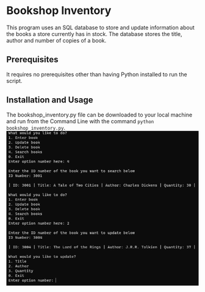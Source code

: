 # Bookshop Inventory
This program uses an SQL database to store and update information about the books a store currently has in stock. The database stores the title, author
and number of copies of a book.
## Prerequisites
It requires no prerequisites other than having Python installed to run the script.
## Installation and Usage
The bookshop_inventory.py file can be downloaded to your local machine and run from the Command Line with the command `python bookshop_inventory.py`.
![Program Screenshot](images/program_screenshot.png)
